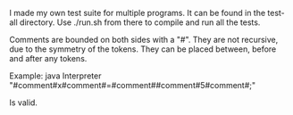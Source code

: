 I made my own test suite for multiple programs. It can be found in the test-all
directory. Use ./run.sh from there to compile and run all the tests.

Comments are bounded on both sides with a "#". They are not recursive, due to 
the symmetry of the tokens. They can be placed between, before and after any tokens.

Example:
java Interpreter "#comment#x#comment#=#comment##comment#5#comment#;"

Is valid.
